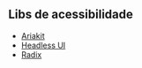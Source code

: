## Libs de acessibilidade

- [Ariakit](https://reakit.io/)
- [Headless UI](https://headlessui.com/)
- [Radix](https://www.radix-ui.com/)
